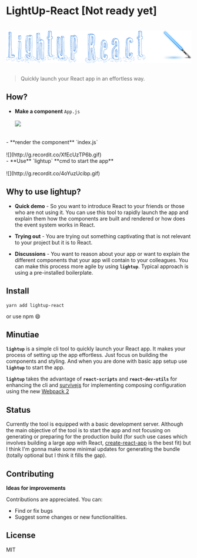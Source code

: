 # LightUp-React [Not ready yet]

&nbsp;&nbsp;&nbsp;&nbsp;&nbsp;&nbsp;&nbsp;&nbsp;&nbsp;&nbsp;&nbsp;&nbsp;&nbsp;&nbsp;&nbsp;&nbsp;&nbsp;&nbsp;&nbsp;&nbsp;&nbsp;&nbsp;&nbsp;&nbsp;&nbsp;&nbsp;&nbsp;&nbsp;&nbsp;![](./lightup-4.png)
<br/><br/>
> Quickly launch your React app in an effortless way.

## How?

- **Make a component** `App.js`
<br><br>
![](http://g.recordit.co/qNKMCllAjz.gif)
<br>
- **render the component** `index.js`
<br><br>
![](http://g.recordit.co/XfEcUzTP6b.gif)
<br>
- **Use** `lightup` **cmd to start the app**
<br><br>
![](http://g.recordit.co/4oYuzUcibp.gif)
<br>

## Why to use lightup?

- **Quick demo** - So you want to introduce React to your friends or those who are not using it. You can use this tool to rapidly launch the app and explain them how the components are built and rendered or how does the event system works in React.

- **Trying out** - You are trying out something captivating that is not relevant to your project but it is to React. 
- **Discussions** - You want to reason about your app or want to explain the different components that your app will contain   to your colleagues. You can make this process more agile by using **`lightup`**. Typical approach is using a pre-installed boilerplate.

## Install

```
yarn add lightup-react 
```
or use npm 😄

## Minutiae

**`lightup`** is a simple cli tool to quickly launch your React app. It makes your process of setting up the app effortless. Just focus on building the components and styling. And when you are done with basic app setup use **`lightup`** to start the app. 

**`lightup`** takes the advantage of **`react-scripts`** and **`react-dev-utils`** for enhancing the cli and [survivejs](survivejs.com) for implementing composing configuration using the new  [Webpack 2](webpack.js.org)

## Status

Currently the tool is equipped with a basic  development server. Although the main objective of the tool is to start the app and not focusing on generating or preparing for the production build (for such use cases which involves building a large app with React, [create-react-app](https://github.com/facebookincubator/create-react-app) is the best fit) but I think I'm gonna make some minimal updates for generating the bundle (totally optional but I think it fills the gap).

## Contributing

**Ideas for improvements**

Contributions are appreciated. You can:

- Find or fix bugs
- Suggest some changes or new functionalities.


## License

MIT
